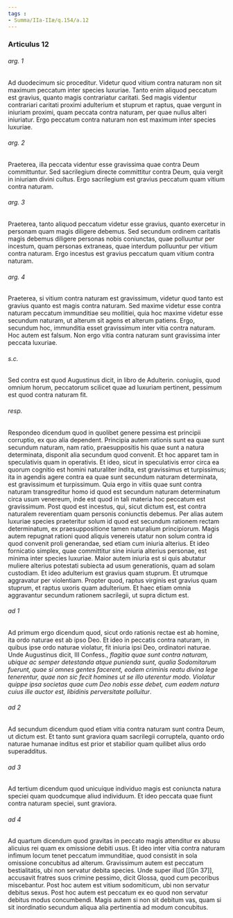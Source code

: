 ```yaml
---
tags : 
- Summa/IIa-IIæ/q.154/a.12
---
```


### Articulus 12

###### arg. 1
Ad duodecimum sic proceditur. Videtur quod vitium contra naturam non sit maximum peccatum inter species luxuriae. Tanto enim aliquod peccatum est gravius, quanto magis contrariatur caritati. Sed magis videntur contrariari caritati proximi adulterium et stuprum et raptus, quae vergunt in iniuriam proximi, quam peccata contra naturam, per quae nullus alteri iniuriatur. Ergo peccatum contra naturam non est maximum inter species luxuriae.

###### arg. 2
Praeterea, illa peccata videntur esse gravissima quae contra Deum committuntur. Sed sacrilegium directe committitur contra Deum, quia vergit in iniuriam divini cultus. Ergo sacrilegium est gravius peccatum quam vitium contra naturam.

###### arg. 3
Praeterea, tanto aliquod peccatum videtur esse gravius, quanto exercetur in personam quam magis diligere debemus. Sed secundum ordinem caritatis magis debemus diligere personas nobis coniunctas, quae polluuntur per incestum, quam personas extraneas, quae interdum polluuntur per vitium contra naturam. Ergo incestus est gravius peccatum quam vitium contra naturam.

###### arg. 4
Praeterea, si vitium contra naturam est gravissimum, videtur quod tanto est gravius quanto est magis contra naturam. Sed maxime videtur esse contra naturam peccatum immunditiae seu mollitiei, quia hoc maxime videtur esse secundum naturam, ut alterum sit agens et alterum patiens. Ergo, secundum hoc, immunditia esset gravissimum inter vitia contra naturam. Hoc autem est falsum. Non ergo vitia contra naturam sunt gravissima inter peccata luxuriae.

###### s.c.
Sed contra est quod Augustinus dicit, in libro de Adulterin. coniugiis, quod omnium horum, peccatorum scilicet quae ad luxuriam pertinent, pessimum est quod contra naturam fit.

###### resp.
Respondeo dicendum quod in quolibet genere pessima est principii corruptio, ex quo alia dependent. Principia autem rationis sunt ea quae sunt secundum naturam, nam ratio, praesuppositis his quae sunt a natura determinata, disponit alia secundum quod convenit. Et hoc apparet tam in speculativis quam in operativis. Et ideo, sicut in speculativis error circa ea quorum cognitio est homini naturaliter indita, est gravissimus et turpissimus; ita in agendis agere contra ea quae sunt secundum naturam determinata, est gravissimum et turpissimum. Quia ergo in vitiis quae sunt contra naturam transgreditur homo id quod est secundum naturam determinatum circa usum venereum, inde est quod in tali materia hoc peccatum est gravissimum. Post quod est incestus, qui, sicut dictum est, est contra naturalem reverentiam quam personis coniunctis debemus. Per alias autem luxuriae species praeteritur solum id quod est secundum rationem rectam determinatum, ex praesuppositione tamen naturalium principiorum. Magis autem repugnat rationi quod aliquis venereis utatur non solum contra id quod convenit proli generandae, sed etiam cum iniuria alterius. Et ideo fornicatio simplex, quae committitur sine iniuria alterius personae, est minima inter species luxuriae. Maior autem iniuria est si quis abutatur muliere alterius potestati subiecta ad usum generationis, quam ad solam custodiam. Et ideo adulterium est gravius quam stuprum. Et utrumque aggravatur per violentiam. Propter quod, raptus virginis est gravius quam stuprum, et raptus uxoris quam adulterium. Et haec etiam omnia aggravantur secundum rationem sacrilegii, ut supra dictum est.

###### ad 1
Ad primum ergo dicendum quod, sicut ordo rationis rectae est ab homine, ita ordo naturae est ab ipso Deo. Et ideo in peccatis contra naturam, in quibus ipse ordo naturae violatur, fit iniuria ipsi Deo, ordinatori naturae. Unde Augustinus dicit, III Confess., *flagitia quae sunt contra naturam, ubique ac semper detestanda atque punienda sunt, qualia Sodomitarum fuerunt, quae si omnes gentes facerent, eodem criminis reatu divina lege tenerentur, quae non sic fecit homines ut se illo uterentur modo. Violatur quippe ipsa societas quae cum Deo nobis esse debet, cum eadem natura cuius ille auctor est, libidinis perversitate polluitur*.

###### ad 2
Ad secundum dicendum quod etiam vitia contra naturam sunt contra Deum, ut dictum est. Et tanto sunt graviora quam sacrilegii corruptela, quanto ordo naturae humanae inditus est prior et stabilior quam quilibet alius ordo superadditus.

###### ad 3
Ad tertium dicendum quod unicuique individuo magis est coniuncta natura speciei quam quodcumque aliud individuum. Et ideo peccata quae fiunt contra naturam speciei, sunt graviora.

###### ad 4
Ad quartum dicendum quod gravitas in peccato magis attenditur ex abusu alicuius rei quam ex omissione debiti usus. Et ideo inter vitia contra naturam infimum locum tenet peccatum immunditiae, quod consistit in sola omissione concubitus ad alterum. Gravissimum autem est peccatum bestialitatis, ubi non servatur debita species. Unde super illud [[Gn 37]], accusavit fratres suos crimine pessimo, dicit Glossa, quod cum pecoribus miscebantur. Post hoc autem est vitium sodomiticum, ubi non servatur debitus sexus. Post hoc autem est peccatum ex eo quod non servatur debitus modus concumbendi. Magis autem si non sit debitum vas, quam si sit inordinatio secundum aliqua alia pertinentia ad modum concubitus.

